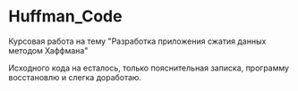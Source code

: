 # Huffman_Code
Курсовая работа на тему "Разработка приложения сжатия данных методом Хаффмана"

Исходного кода на есталось, только пояснительная записка, программу восстановлю и слегка доработаю.
